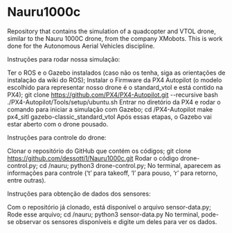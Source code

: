 # Nauru1000c
Repository that contains the simulation of a quadcopter and VTOL drone, similar to the Nauru 1000C drone, from the company XMobots. This is work done for the Autonomous Aerial Vehicles discipline.

Instruções para rodar nossa simulação:

Ter o ROS e o Gazebo instalados (caso não os tenha, siga as orientações de instalação da wiki do ROS);
Instalar o Firmware da PX4 Autopilot (o modelo escolhido para representar nosso drone é o standard_vtol e está contido na PX4);
git clone https://github.com/PX4/PX4-Autopilot.git --recursive
bash ./PX4-Autopilot/Tools/setup/ubuntu.sh
Entrar no diretório da PX4 e rodar o comando para iniciar a simulação com Gazebo;
cd /PX4-Autopilot
make px4_sitl gazebo-classic_standard_vtol
Após essas etapas, o Gazebo vai estar aberto com o drone pousado.

Instruções para controle do drone:

Clonar o repositório do GitHub que contém os códigos;
git clone https://github.com/dessotti1/Nauru1000c.git 
Rodar o código drone-control.py;
cd /nauru;
python3 drone-control.py;
No terminal, aparecem as informações para controle (‘t’ para takeoff, ‘l’ para pouso, ‘r’ para retorno, entre outras).

Instruções para obtenção de dados dos sensores:

Com o repositório já clonado, está disponível o arquivo sensor-data.py;
Rode esse arquivo;
cd /nauru;
python3 sensor-data.py
No terminal, pode-se observar os sensores disponíveis e digite um deles para ver os dados.



